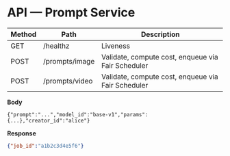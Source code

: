 
# API — Prompt Service

| Method | Path             | Description |
|--------|------------------|-------------|
| GET    | /healthz         | Liveness |
| POST   | /prompts/image   | Validate, compute cost, enqueue via Fair Scheduler |
| POST   | /prompts/video   | Validate, compute cost, enqueue via Fair Scheduler |

**Body**
```jsonc
{"prompt":"...","model_id":"base-v1","params":{...},"creator_id":"alice"}
```

**Response**
```json
{"job_id":"a1b2c3d4e5f6"}
```
